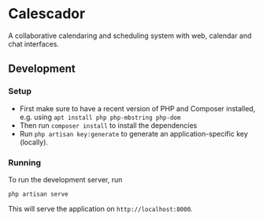 # Calescador
A collaborative calendaring and scheduling system with web, calendar and chat interfaces.

## Development

### Setup
* First make sure to have a recent version of PHP and Composer installed, e.g. using `apt install php php-mbstring php-dom`
* Then run `composer install` to install the dependencies
* Run `php artisan key:generate` to generate an application-specific key (locally).

### Running
To run the development server, run

`php artisan serve`

This will serve the application on `http://localhost:8000`.
